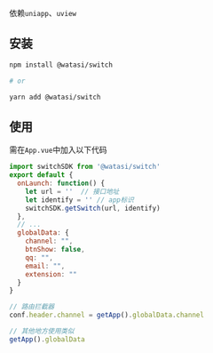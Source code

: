 依赖`uniapp`、`uview`
## 安装
```bash
npm install @watasi/switch

# or

yarn add @watasi/switch
```
## 使用
需在`App.vue`中加入以下代码
```javascript
import switchSDK from '@watasi/switch'
export default {
  onLaunch: function() {
    let url = ''  // 接口地址
    let identify = '' // app标识
    switchSDK.getSwitch(url, identify)
  },
  // ...
  globalData: {
    channel: "",
    btnShow: false,
    qq: "",
    email: "",
    extension: ""
  }
}
```

```javascript
// 路由拦截器
conf.header.channel = getApp().globalData.channel

// 其他地方使用类似
getApp().globalData
```